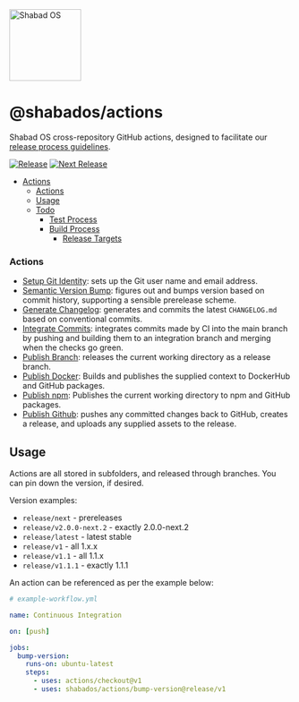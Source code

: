 <img src="https://raw.githubusercontent.com/shabados/presenter/dev/resources/icon.png" width="128" alt="Shabad OS">

# @shabados/actions

Shabad OS cross-repository GitHub actions, designed to facilitate our [release process guidelines](https://github.com/shabados/.github/wiki/Project-Management).

[![Release][release-image]][release-url]
[![Next Release][next-image]][next-url]

- [Actions](#actions)
    - [Actions](#actions-1)
  - [Usage](#usage)
  - [Todo](#todo)
    - [Test Process](#test-process)
    - [Build Process](#build-process)
      - [Release Targets](#release-targets)

### Actions

- [Setup Git Identity](setup-git-identity/): sets up the Git user name and email address.
- [Semantic Version Bump](bump-version/): figures out and bumps version based on commit history, supporting a sensible prerelease scheme.
- [Generate Changelog](generate-changelog/): generates and commits the latest `CHANGELOG.md` based on conventional commits.
- [Integrate Commits](integrate-commits/): integrates commits made by CI into the main branch by pushing and building them to an integration branch and merging when the checks go green.
- [Publish Branch](publish-branch/): releases the current working directory as a release branch.
- [Publish Docker](publish-docker/): Builds and publishes the supplied context to DockerHub and GitHub packages.
- [Publish npm](publish-npm/): Publishes the current working directory to npm and GitHub packages.
- [Publish Github](publish-github/): pushes any committed changes back to GitHub, creates a release, and uploads any supplied assets to the release.

## Usage

Actions are all stored in subfolders, and released through branches. You can pin down the version, if desired.

Version examples:

- `release/next` - prereleases
- `release/v2.0.0-next.2` - exactly 2.0.0-next.2
- `release/latest` - latest stable
- `release/v1` - all 1.x.x
- `release/v1.1` - all 1.1.x
- `release/v1.1.1` - exactly 1.1.1

An action can be referenced as per the example below:

```yaml
# example-workflow.yml

name: Continuous Integration

on: [push]

jobs:
  bump-version:
    runs-on: ubuntu-latest
    steps:
      - uses: actions/checkout@v1
      - uses: shabados/actions/bump-version@release/v1
```

[release-image]: https://img.shields.io/github/workflow/status/shabados/actions/Release/main.svg?label=release
[release-url]: https://github.com/shabados/actions/actions?query=workflow%3A%22Release%22+branch%3Amain
[next-image]: https://img.shields.io/github/workflow/status/shabados/actions/Next%20Release/main.svg?label=next%20release
[next-url]: https://github.com/shabados/actions/actions?query=workflow%3A%22Next+Release%22+branch%3Amain
